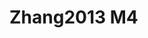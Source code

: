 <a name="material" />

# Zhang2013 M4
<script type="application/ld+json">
  {
    "@context": "https://schema.org/",
    "@type": "ChemicalSubstance",
    "http://purl.org/dc/terms/conformsTo":
      {
        "@type": "CreativeWork",
        "@id": "https://bioschemas.org/profiles/ChemicalSubstance/0.4-RELEASE/"
      },
    "@id": "https://egonw.github.io/nanowiki/nanowiki309.html#material",
    "name": "Zhang2013 M4",
    "sameAs": "http://127.0.0.1/mediawiki/index.php/Special:URIResolver/Zhang2013_M4"
  }
</script>

